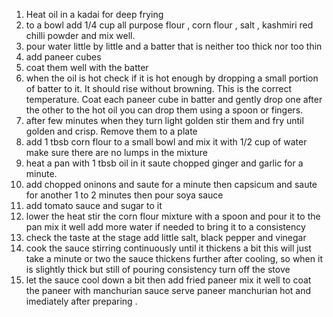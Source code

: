 1. Heat oil in a kadai for deep frying
2. to a bowl add 1/4 cup all purpose flour , corn flour , salt , kashmiri red chilli powder and mix well.
3. pour water little by little and a batter that is neither too thick nor too thin
4. add paneer cubes 
5. coat them well with the batter
6. when the oil is hot check if it is hot enough by dropping a small portion of batter to it. It should rise without browning. This is the correct temperature. Coat each paneer cube in batter and gently drop one after the other to the hot oil you can drop them using a spoon or fingers.
7. after few minutes when they turn light golden stir them and fry until golden and crisp. Remove them to a plate
8. add 1 tbsb corn flour to a small bowl and mix it with 1/2 cup of water make sure there are no lumps in the mixture 
9. heat a pan with 1 tbsb oil in it saute chopped ginger and garlic for a minute.
10. add chopped oninons and saute for a minute then capsicum and saute for another 1 to 2 minutes then pour soya sauce 
11. add tomato sauce and sugar to it 
13. lower the heat stir the corn flour mixture with a spoon and pour it to the pan mix it well add more water if needed to bring it to a consistency
14. check the taste at the stage add little salt, black pepper and vinegar 
15. cook the sauce stirring continuously until it thickens a bit this will just take a minute or two the sauce thickens further after cooling, so when it is slightly thick but still of pouring consistency turn off the stove
16. let the sauce cool down a bit then add fried paneer mix it well to coat the paneer with manchurian sauce 
serve paneer manchurian hot and imediately after preparing .